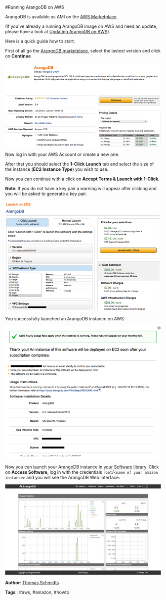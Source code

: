#Running ArangoDB on AWS

ArangoDB is available as AMI on the [AWS Marketplace][1]. 

(If you've already a running ArangoDB image on AWS and need an update, please have a look at [Updating ArangoDB on AWS](UpdateArangoDBOnAWS.md)).

Here is a quick guide how to start:

First of all go the [ArangoDB marketplace][2], select the lastest version and click on **Continue**

![AWS marketplace](assets/RunningOnAWS/marketplace.png)

Now log in with your AWS Account or create a new one.

After that you should select the **1-Click Launch** tab and select the size of the instance (**EC2 Instance Type**) you wish to use.

Now you can continue with a click on **Accept Terms & Launch with 1-Click**.

**Note**: If you do not have a key pair a warning will appear after clicking and you will be asked to generate a key pair.

![Instance Size](assets/RunningOnAWS/instance.png)

You successfully launched an ArangoDB instance on AWS.

![Launch ArangoDB](assets/RunningOnAWS/launch.png)

Now you can launch your ArangoDB instance in [your Software library][3]. Click on **Access Software**, log in with the credentials `root`/`<name of your amazon instance>` and you will see the ArangoDB Web Interface:

![Web Interface](assets/RunningOnAWS/webInterface.png)

**Author**: [Thomas Schmidts](https://github.com/13abylon)

**Tags** : #aws, #amazon, #howto

[1]: https://aws.amazon.com/de/
[2]: https://aws.amazon.com/marketplace/search/results/ref=dtl_navgno_search_box?page=1&searchTerms=arangodb
[3]: https://aws.amazon.com/marketplace/library
